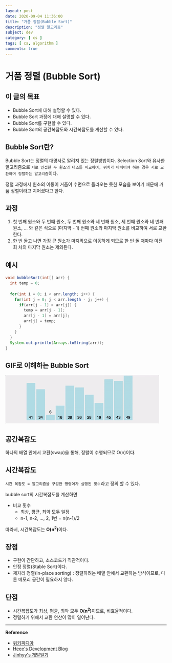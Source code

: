 ```yaml
---
layout: post
date: 2020-09-04 11:36:00
title: "거품 정렬(Bubble Sort)"
description: "정렬 알고리즘"
subject: dev
category: [ cs ]
tags: [ cs, algorithm ]
comments: true
---
```


# 거품 정렬 (Bubble Sort)

## 이 글의 목표

+ Bubble Sort에 대해 설명할 수 있다.
+ Bubble Sort 과정에 대해 설명할 수 있다.
+ Bubble Sort를 구현할 수 있다.
+ Bubble Sort의 공간복잡도와 시간복잡도를 계산할 수 있다.

## Bubble Sort란?

Bubble Sort는 정렬의 대명사로 알려져 있는 정렬방법이다. Selection Sort와 유사한 알고리즘으로 `서로 인접한 두 원소의 대소를 비교하여, 위치가 바뀌어야 하는 경우 서로 교환하며 정렬하는 알고리즘`이다.

정렬 과정에서 원소의 이동이 거품이 수면으로 올라오는 듯한 모습을 보이기 때문에 거품 정렬이라고 지어졌다고 한다.

## 과정

1. 첫 번째 원소와 두 번째 원소, 두 번째 원소와 세 번째 원소, 세 번째 원소와 네 번째 원소, ... 와 같은 식으로 (마지막 - 1) 번째 원소와 마지막 원소를 비교하여 서로 교환한다.
2. 한 번 돌고 나면 가장 큰 원소가 마지막으로 이동하게 되므로 한 번 돌 때마다 이전 회 차의 마지막 원소는 제외된다.

## 예시

```java
void bubbleSort(int[] arr) {
  int temp = 0;

  for(int i = 0; i < arr.length; i++) {
    for(int j = 0; j < arr.length - j; j++) {
      if(arr[j - 1] > arr[j]) {
        temp = arr[j - 1];
        arr[j - 1] = arr[j];
        arr[j] = temp;
      }
    }
  }
  System.out.println(Arrays.toString(arr));  
}
```

## GIF로 이해하는 Bubble Sort

![bubblesort](/assets/img/cs/bubble-sort-001.gif)

## 공간복잡도

하나의 배열 안에서 교환(swap)을 통해, 정렬이 수행되므로 O(n)이다.

## 시간복잡도

`시간 복잡도 = 알고리즘을 구성한 명령어가 실행된 횟수`라고 정의 할 수 있다.

bubble sort의 시간복잡도를 계산하면

+ 비교 횟수
  + 최상, 평균, 최악 모두 일정
  + n-1, n-2, ..., 2, 1번 = n(n-1)/2

따라서, 시간복잡도는 <b>O(n<sup>2</sup>)</b>이다.

## 장점
+ 구현이 간단하고, 소스코드가 직관적이다.
+ 안정 정렬(Stable Sort)이다.
+ 제자리 정렬(in-place sorting) : 정렬하려는 배열 안에서 교환하는 방식이므로, 다른 메모리 공간이 필요하지 않다.

## 단점
+ 시간복잡도가 최상, 평균, 최악 모두 <b>O(n<sup>2</sup>)</b>이므로, 비효율적이다.
+ 정렬하기 위해서 교환 연산이 많이 일어난다.

---
**Reference**
+ [위키피디아](https://en.wikipedia.org/wiki/Bubble_sort)
+ [Heee's Development Blog](https://gmlwjd9405.github.io/2018/05/06/algorithm-bubble-sort.html)
+ [Jinhyy's 개발일기](https://jinhyy.tistory.com/9)
